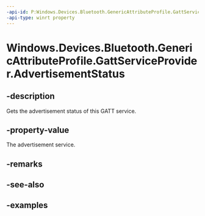 ```yaml
---
-api-id: P:Windows.Devices.Bluetooth.GenericAttributeProfile.GattServiceProvider.AdvertisementStatus
-api-type: winrt property
---
```


<!-- Property syntax.
public GattServiceProviderAdvertisementStatus AdvertisementStatus { get; }
-->

# Windows.Devices.Bluetooth.GenericAttributeProfile.GattServiceProvider.AdvertisementStatus

## -description
Gets the advertisement status of this GATT service.

## -property-value
The advertisement service.

## -remarks

## -see-also

## -examples

